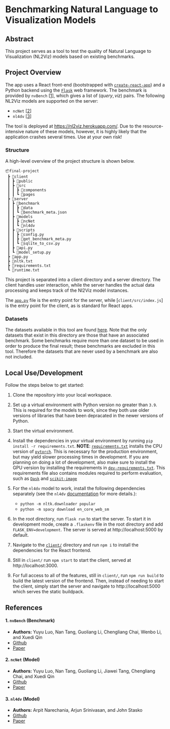 # Benchmarking Natural Language to Visualization Models

## Abstract
This project serves as a tool to test the quality of Natural Language to
Visualization (NL2Viz) models based on existing benchmarks.

## Project Overview
The app uses a React front-end (bootstrapped with
[`create-react-app`](https://create-react-app.dev/)) and a Python backend using
the [`Flask`](https://flask.palletsprojects.com) web framework. The benchmark is
provided by `nvBench` \[[1](#1-nvbench-benchmark)\], which gives a list of
$(query, viz)$ pairs. The following NL2Viz models are supported on the server:

* `ncNet` \[[2](#2-ncnet-model)\]  
* `nl4dv` \[[3](#3-nl4dv-model)\] 

The tool is deployed at https://nl2viz.herokuapp.com/. Due to the
resource-intensive nature of these models, however, it is highly likely that the
application crashes several times. Use at your own risk!
### Structure
A high-level overview of the project structure is shown below.

```
📦final-project
 ┣ 📂client
 ┃ ┣ 📂public
 ┃ ┣ 📂src
 ┃ ┃ ┣ 📂components
 ┃ ┃ ┗ 📂pages
 ┣ 📂server
 ┃ ┣ 📂benchmark
 ┃ ┃ ┣ 📂data
 ┃ ┃ ┗ 📜benchmark_meta.json
 ┃ ┣ 📂models
 ┃ ┃ ┣ 📂ncNet
 ┃ ┃ ┗ 📂nl4dv
 ┃ ┣ 📂scripts
 ┃ ┃ ┣ 📜config.py
 ┃ ┃ ┣ 📜get_benchmark_meta.py
 ┃ ┃ ┗ 📜sqlite_to_csv.py
 ┃ ┣ 📜api.py
 ┃ ┗ 📜model_setup.py
 ┣ 📜app.py
 ┣ 📜nltk.txt
 ┣ 📜requirements.txt
 ┗ 📜runtime.txt
```

This project is separated into a client directory and a server directory. The
client handles user interaction, while the server handles the actual data
processing and keeps track of the Nl2Viz model instances. 

The [`app.py`](app.py) file is the entry point for the server, while
[`client/src/index.js`] is the entry point for the client, as is standard for
React apps.

### Datasets
The datasets available in this tool are found [here](server/benchmark/data/).
Note that the only datasets that exist in this directory are those that have an
associated benchmark. Some benchmarks require more than one dataset to be used
in order to produce the final result; these benchmarks are excluded in this
tool. Therefore the datasets that are never used by a benchmark are also not
included.

## Local Use/Development
Follow the steps below to get started:

1. Clone the repository into your local workspace.
2. Set up a virtual environment with Python version no greater than `3.9`. This
   is required for the models to work, since they both use older versions of
   libraries that have been depracated in the newer versions of Python.
3. Start the virtual environment.
4. Install the dependencies in your virtual environment by running `pip install -r requirements.txt`. **NOTE**: [`requirements.txt`](requirements.txt)
   installs the CPU version of [`pytorch`](https://pytorch.org/). This is
   necessary for the production environment, but may yield slower processing
   times in development. If you are planning on doing a lot of development, also
   make sure to install the GPU version by installing the requirements in
   [`dev-requirements.txt`](dev-requirements.txt). This requirements
   file also contains modules required to perform evaluation, such as
   [`Dask`](https://distributed.dask.org/en/stable/quickstart.html) and
   [`scikit-image`](https://scikit-image.org/) 
5. For the `nl4dv` model to work, install the following dependencies separately
  (see the `nl4dv`
  [documentation](https://nl4dv.github.io/nl4dv/documentation.html) for more
  details.):
    - `python -m nltk.downloader popular`
    - `python -m spacy download en_core_web_sm`

6. In the root directory, run `flask run` to start the server. To start it in
   development mode, create a `.flaskenv` file in the root directory and add
   `FLASK_ENV=development`. The server is served at http://localhost:5000 by default.
7. Navigate to the [`client/`](client/) directory and run `npm i` to install the
   dependencies for the React frontend.
8. Still in `client/` run `npm start` to start the client, served at
   http://localhost:3000.
9. For full access to all of the features, still in `client/`, run `npm run
   build` to build the latest version of the frontend. Then, instead of needing
   to start the client, simply start the server and navigate to
   http://localhost:5000 which serves the static buildpack. 


## References

#### 1. `nvBench` (Benchmark)
   * **Authors:** Yuyu Luo, Nan Tang, Guoliang Li, Chengliang Chai, Wenbo Li,
  and Xuedi Qin
   * [Github](https://github.com/TsinghuaDatabaseGroup/nvBench)
   * [Paper](https://dl.acm.org/doi/abs/10.1145/3448016.3457261)

#### 2. `ncNet` (Model)
  * **Authors:** Yuyu Luo, Nan Tang, Guoliang Li, Jiawei Tang, Chengliang Chai,
  and Xuedi Qin
  * [Github](https://github.com/Thanksyy/ncNet)
  * [Paper](https://luoyuyu.vip/files/ncNet-VIS21.pdf)  
#### 3. `nl4dv` (Model)
  * **Authors:** Arpit Narechania, Arjun Srinivasan, and John Stasko
  * [Github](https://github.com/nl4dv/nl4dv)
  * [Paper](https://www.cc.gatech.edu/~anarechania3/docs/publications/nl4dv_vis_2020.pdf)
